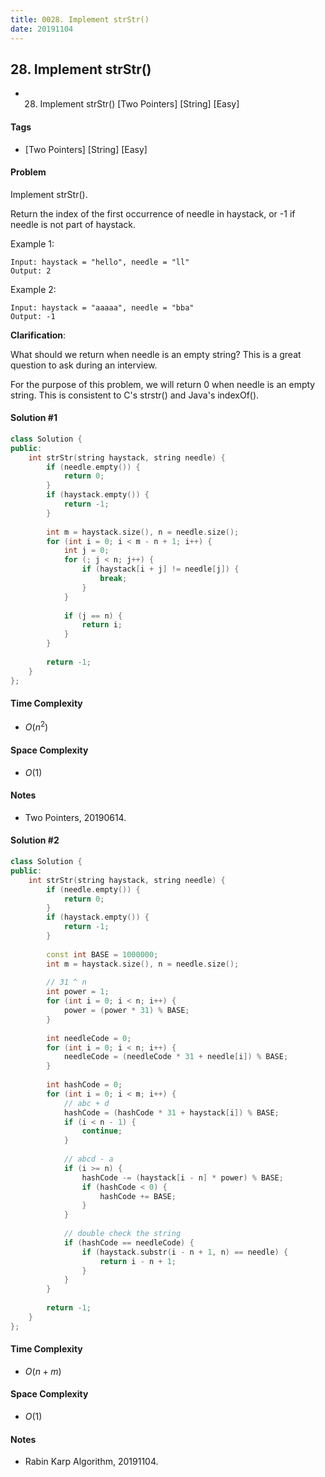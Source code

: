 ```yaml
---
title: 0028. Implement strStr()
date: 20191104
---
```


## 28. Implement strStr()
- 28. Implement strStr() [Two Pointers] [String] [Easy]

#### Tags
- [Two Pointers] [String] [Easy]

#### Problem
Implement strStr().

Return the index of the first occurrence of needle in haystack, or -1 if needle is not part of haystack.

Example 1:

    Input: haystack = "hello", needle = "ll"
    Output: 2

Example 2:

    Input: haystack = "aaaaa", needle = "bba"
    Output: -1

**Clarification**:

What should we return when needle is an empty string? This is a great question to ask during an interview.

For the purpose of this problem, we will return 0 when needle is an empty string. This is consistent to C's strstr() and Java's indexOf().

#### Solution #1
``` C++
class Solution {
public:
    int strStr(string haystack, string needle) {
        if (needle.empty()) {
            return 0;
        }
        if (haystack.empty()) {
            return -1;
        }
        
        int m = haystack.size(), n = needle.size();
        for (int i = 0; i < m - n + 1; i++) {
            int j = 0;
            for (; j < n; j++) {
                if (haystack[i + j] != needle[j]) {
                    break;
                }
            }
            
            if (j == n) {
                return i;
            }
        }
        
        return -1;
    }
};
```

#### Time Complexity
- $O(n^2)$

#### Space Complexity
- $O(1)$

#### Notes
- Two Pointers, 20190614.

#### Solution #2
``` C++
class Solution {
public:
    int strStr(string haystack, string needle) {
        if (needle.empty()) {
            return 0;
        }
        if (haystack.empty()) {
            return -1;
        }
        
        const int BASE = 1000000;
        int m = haystack.size(), n = needle.size();
        
        // 31 ^ n
        int power = 1;
        for (int i = 0; i < n; i++) {
            power = (power * 31) % BASE;
        }
        
        int needleCode = 0;
        for (int i = 0; i < n; i++) {
            needleCode = (needleCode * 31 + needle[i]) % BASE;
        }
        
        int hashCode = 0;
        for (int i = 0; i < m; i++) {
            // abc + d
            hashCode = (hashCode * 31 + haystack[i]) % BASE;
            if (i < n - 1) {
                continue;
            }
            
            // abcd - a
            if (i >= n) {
                hashCode -= (haystack[i - n] * power) % BASE;
                if (hashCode < 0) {
                    hashCode += BASE;
                }
            }
            
            // double check the string
            if (hashCode == needleCode) {
                if (haystack.substr(i - n + 1, n) == needle) {
                    return i - n + 1;
                }
            }
        }
        
        return -1;
    }
};
```

#### Time Complexity
- $O(n + m)$

#### Space Complexity
- $O(1)$

#### Notes
- Rabin Karp Algorithm, 20191104.

